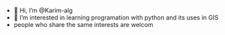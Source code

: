 - 👋 Hi, I’m @Karim-alg
- 👀 I’m interested in learning programation with python and its uses in GIS
- people who share the same interests are welcom

<!---
Karim-alg/Karim-alg is a ✨ special ✨ repository because its `README.md` (this file) appears on your GitHub profile.
You can click the Preview link to take a look at your changes.
--->
